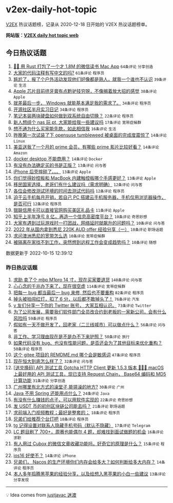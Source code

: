 # v2ex-daily-hot-topic

[V2EX](https://www.v2ex.com/) 热议话题榜，记录从 2020-12-18 日开始的 V2EX 热议话题榜单。

**网站版：[V2EX daily hot topic web](https://boojack.github.io/v2ex-daily-hot-topic-web/)**

## 今日热议话题

<!-- TODAY BEGIN -->

1. [🤱🏻 用 Rust 打包了一个才 1.8M 的微信读书 Mac App](https://www.v2ex.com/t/887062) `64条评论` `分享创造`
1. [大家的代码注释有写中文的吗?](https://www.v2ex.com/t/887092) `61条评论` `程序员`
1. [尴尬了，报了个户外活动发现他们好像都是熟人，就我一个谁也不认识](https://www.v2ex.com/t/887141) `39条评论` `生活`
1. [Apple 芯片目前挤牙膏有点黔驴技穷呀，不像搁着放大招的感觉](https://www.v2ex.com/t/887121) `38条评论` `Apple`
1. [就差最后一步， Windows 就能基本满足我的需求了。](https://www.v2ex.com/t/887110) `34条评论` `程序员`
1. [开源社区半月实习日记](https://www.v2ex.com/t/887117) `34条评论` `程序员`
1. [笔记本装两块硬盘如何做到双系统自由切换？](https://www.v2ex.com/t/887154) `22条评论` `程序员`
1. [新人想组个 nas 玩 pt, 大家能给我一些建议吗](https://www.v2ex.com/t/887094) `17条评论` `宽带症候群`
1. [想不通为什么买家能先款，如此相信我](https://www.v2ex.com/t/887150) `16条评论` `生活`
1. [昨晚第一次试装了下 opensuse tumbleweed 被桌面的完成度震惊了](https://www.v2ex.com/t/887111) `14条评论` `Linux`
1. [美亚送我了一个月的 prime 会员，有哪些 prime 影片比较好看？](https://www.v2ex.com/t/887087) `14条评论` `Amazon`
1. [docker desktop 不能商用？](https://www.v2ex.com/t/887076) `14条评论` `Docker`
1. [有没有办法确定买的书是正版？](https://www.v2ex.com/t/887136) `13条评论` `问与答`
1. [iPhone 后壳摔碎了。。。](https://www.v2ex.com/t/887098) `13条评论` `Apple`
1. [你们觉得妙控板和 MacBook 内建触控板哪个手感更好？](https://www.v2ex.com/t/887084) `13条评论` `Apple`
1. [移民国家选择，老哥们有什么建议吗（需求明确）](https://www.v2ex.com/t/887183) `12条评论` `问与答`
1. [各位会修改测试环境的时间去测试代码吗](https://www.v2ex.com/t/887137) `12条评论` `程序员`
1. [迫于云手机每月开销，若自己 PC 搭建云手机服务器，手机仅用浏览器操作，是否可行](https://www.v2ex.com/t/887067) `12条评论` `程序员`
1. [银联信用卡可以直接官网购买美区礼品卡](https://www.v2ex.com/t/887106) `11条评论` `Apple`
1. [知乎上半年净亏 8 亿，再造一个信息高密度平台？](https://www.v2ex.com/t/887158) `10条评论` `奇思妙想`
1. [大家有遇到过玩游戏时一打团战，网络延时就飙升的问题吗？](https://www.v2ex.com/t/887138) `10条评论` `问与答`
1. [2022 年从国内拿到悉尼 220K AUD offer 经验分享（一）](https://www.v2ex.com/t/887135) `10条评论` `职场话题`
1. [求问澳洲悉尼的宽带怎么选](https://www.v2ex.com/t/887134) `10条评论` `宽带症候群`
1. [被隔离在家找不到工作，突然想到远程工作会变成趋势吗？](https://www.v2ex.com/t/887100) `10条评论` `随想`

数据更新于 2022-10-15 12:39:12

<!-- TODAY END -->

### 昨日热议话题

<!-- YESTERDAY BEGIN -->

1. [求助 卖了个 mbp M1pro 14 寸，现在买家要退货](https://www.v2ex.com/t/886881) `140条评论` `问与答`
1. [心心念的千兆办下来了，现在很空虚](https://www.v2ex.com/t/886823) `114条评论` `宽带症候群`
1. [把每一 bug 都当最后一 bug 来修, 然后也不要重构](https://www.v2ex.com/t/886806) `82条评论` `程序员`
1. [掉头被拍闯红灯，扣了 6 分，以后都不敢掉头了！](https://www.v2ex.com/t/886876) `76条评论` `汽车`
1. [v 友们分享一下你的 Twitter 账号， 大家互相认识。](https://www.v2ex.com/t/886860) `73条评论` `Twitter`
1. [为了公司发展，需要我们软件部门全员改合约到老板的一家新公司，会有什么风险吗](https://www.v2ex.com/t/886929) `59条评论` `程序员`
1. [假如有一天不做开发了，回老家（二三线城市）可以做点什么？](https://www.v2ex.com/t/886803) `56条评论` `问与答`
1. [非工作、学习理由现在是不是办不下来护照？](https://www.v2ex.com/t/886800) `50条评论` `旅行`
1. [如果代码没有 bug、也没有性能问题，是否还会为了其他目标来优化重构？](https://www.v2ex.com/t/886836) `50条评论` `程序员`
1. [这个 gitee 项目的 REMDME.md 哪个会是敏感词](https://www.v2ex.com/t/886895) `47条评论` `程序员`
1. [现在恒大到底怎么样了？](https://www.v2ex.com/t/886977) `32条评论` `问与答`
1. [[送兑换码] API 测试工具 Gotcha HTTP Client 更新 1.5.3 版本 🎉🎉🎉 macOS 上最好用的 API 测试工具，现已支持 Request Chain， Base64 编码和 MD5 计算功能](https://www.v2ex.com/t/886868) `31条评论` `分享创造`
1. [广州哪里有北方式的澡堂子,能搓澡的地方?](https://www.v2ex.com/t/886950) `30条评论` `广州`
1. [Java 不用 Spring 还能用点什么？](https://www.v2ex.com/t/887018) `24条评论` `Java`
1. [有没有什么赚钱的点子，可以用软件实现的](https://www.v2ex.com/t/886962) `22条评论` `奇思妙想`
1. [发 USDT 币的初创区块链公司能去吗？](https://www.v2ex.com/t/886996) `21条评论` `职场话题`
1. [求前端入门视频教程；最好是整套的；](https://www.v2ex.com/t/886871) `18条评论` `程序员`
1. [兄弟们给推荐个台灯吧](https://www.v2ex.com/t/886861) `18条评论` `程序员`
1. [tg 记得设置对联系人隐藏手机号码（默认不隐藏）](https://www.v2ex.com/t/886818) `17条评论` `Telegram`
1. [LC 题目刷了 700+，周赛也能偶尔 4 题，却难找到面试做题的机会](https://www.v2ex.com/t/886931) `16条评论` `求职`
1. [有人用过 Cubox 的微信文章收藏功能吗，好奇它的原理是什么？](https://www.v2ex.com/t/886899) `15条评论` `程序员`
1. [ios16 好使不？](https://www.v2ex.com/t/886978) `14条评论` `iPhone`
1. [兄弟们， Nacos 的生产环境你们内存会给多大？如何判断给多大内存？](https://www.v2ex.com/t/886920) `14条评论` `程序员`
1. [本人多年捣腾黑苹果的经验分享，以及给想入黑苹果的小白一些建议](https://www.v2ex.com/t/887050) `13条评论` `分享发现`

<!-- YESTERDAY END -->

---

💡 Idea comes from [justjavac 迷渡](https://github.com/justjavac/)
